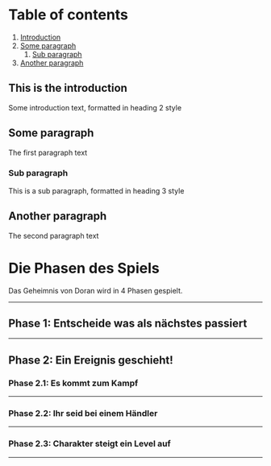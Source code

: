 # Table of contents
1. [Introduction](#introduction)
2. [Some paragraph](#paragraph1)
    1. [Sub paragraph](#subparagraph1)
3. [Another paragraph](#paragraph2)

## This is the introduction <a name="introduction"></a>
Some introduction text, formatted in heading 2 style

## Some paragraph <a name="paragraph1"></a>
The first paragraph text

### Sub paragraph <a name="subparagraph1"></a>
This is a sub paragraph, formatted in heading 3 style

## Another paragraph <a name="paragraph2"></a>
The second paragraph text
# Die Phasen des Spiels
Das Geheimnis von Doran wird in 4 Phasen gespielt.

---
## Phase 1: Entscheide was als nächstes passiert
---
## Phase 2: Ein Ereignis geschieht!

### Phase 2.1: Es kommt zum Kampf
---
### Phase 2.2: Ihr seid bei einem Händler
---
### Phase 2.3: Charakter steigt ein Level auf
---
